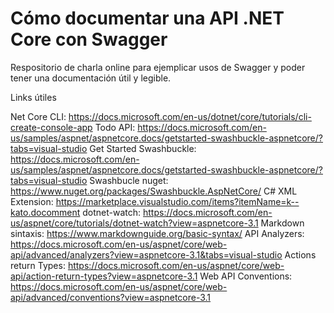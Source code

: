 # Cómo documentar una API .NET Core con Swagger

Respositorio de charla online para ejemplicar usos de Swagger y poder tener una documentación útil y legible.

Links útiles

Net Core CLI: https://docs.microsoft.com/en-us/dotnet/core/tutorials/cli-create-console-app
Todo API: https://docs.microsoft.com/en-us/samples/aspnet/aspnetcore.docs/getstarted-swashbuckle-aspnetcore/?tabs=visual-studio
Get Started Swashbuckle: https://docs.microsoft.com/en-us/samples/aspnet/aspnetcore.docs/getstarted-swashbuckle-aspnetcore/?tabs=visual-studio
Swashbucle nuget: https://www.nuget.org/packages/Swashbuckle.AspNetCore/
C# XML Extension: https://marketplace.visualstudio.com/items?itemName=k--kato.docomment
dotnet-watch: https://docs.microsoft.com/en-us/aspnet/core/tutorials/dotnet-watch?view=aspnetcore-3.1
Markdown sintaxis: https://www.markdownguide.org/basic-syntax/
API Analyzers: https://docs.microsoft.com/en-us/aspnet/core/web-api/advanced/analyzers?view=aspnetcore-3.1&tabs=visual-studio
Actions return Types: https://docs.microsoft.com/en-us/aspnet/core/web-api/action-return-types?view=aspnetcore-3.1
Web API Conventions: https://docs.microsoft.com/en-us/aspnet/core/web-api/advanced/conventions?view=aspnetcore-3.1
